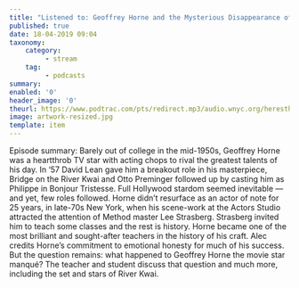 ```yaml
---
title: "Listened to: Geoffrey Horne and the Mysterious Disappearance of a Dreamboat"
published: true
date: 18-04-2019 09:04
taxonomy:
    category:
         - stream
    tag:
         - podcasts
summary:
enabled: '0'
header_image: '0'
theurl: https://www.podtrac.com/pts/redirect.mp3/audio.wnyc.org/heresthething/heresthething040219_hornepod.mp3
image: artwork-resized.jpg
template: item
---
```

 
Episode summary: Barely out of college in the mid-1950s, Geoffrey Horne was a heartthrob TV star with acting chops to rival the greatest talents of his day. In ‘57 David Lean gave him a breakout role in his masterpiece, Bridge on the River Kwai and Otto Preminger followed up by casting him as Philippe in Bonjour Tristesse. Full Hollywood stardom seemed inevitable — and yet, few roles followed. Horne didn’t resurface as an actor of note for 25 years, in late-70s New York, when his scene-work at the Actors Studio attracted the attention of Method master Lee Strasberg. Strasberg invited him to teach some classes and the rest is history. Horne became one of the most brilliant and sought-after teachers in the history of his craft. Alec credits Horne’s commitment to emotional honesty for much of his success. But the question remains: what happened to Geoffrey Horne the movie star manqué? The teacher and student discuss that question and much more, including the set and stars of River Kwai.
